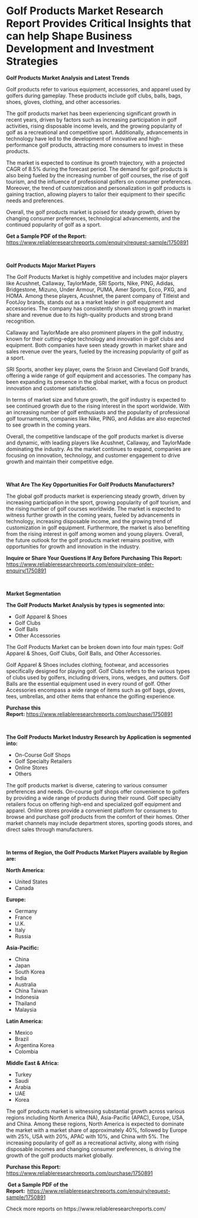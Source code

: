 <p><h1>Golf Products Market Research Report Provides Critical Insights that can help Shape Business Development and Investment Strategies</h1></p><p><strong>Golf Products Market Analysis and Latest Trends</strong></p>
<p><p>Golf products refer to various equipment, accessories, and apparel used by golfers during gameplay. These products include golf clubs, balls, bags, shoes, gloves, clothing, and other accessories.</p><p>The golf products market has been experiencing significant growth in recent years, driven by factors such as increasing participation in golf activities, rising disposable income levels, and the growing popularity of golf as a recreational and competitive sport. Additionally, advancements in technology have led to the development of innovative and high-performance golf products, attracting more consumers to invest in these products.</p><p>The market is expected to continue its growth trajectory, with a projected CAGR of 8.5% during the forecast period. The demand for golf products is also being fueled by the increasing number of golf courses, the rise of golf tourism, and the influence of professional golfers on consumer preferences. Moreover, the trend of customization and personalization in golf products is gaining traction, allowing players to tailor their equipment to their specific needs and preferences.</p><p>Overall, the golf products market is poised for steady growth, driven by changing consumer preferences, technological advancements, and the continued popularity of golf as a sport.</p></p>
<p><strong>Get a Sample PDF of the Report:&nbsp;</strong> <a href="https://www.reliableresearchreports.com/enquiry/request-sample/1750891">https://www.reliableresearchreports.com/enquiry/request-sample/1750891</a></p>
<p>&nbsp;</p>
<p><strong>Golf Products Major Market Players</strong></p>
<p><p>The Golf Products Market is highly competitive and includes major players like Acushnet, Callaway, TaylorMade, SRI Sports, Nike, PING, Adidas, Bridgestone, Mizuno, Under Armour, PUMA, Amer Sports, Ecco, PXG, and HOMA. Among these players, Acushnet, the parent company of Titleist and FootJoy brands, stands out as a market leader in golf equipment and accessories. The company has consistently shown strong growth in market share and revenue due to its high-quality products and strong brand recognition.</p><p>Callaway and TaylorMade are also prominent players in the golf industry, known for their cutting-edge technology and innovation in golf clubs and equipment. Both companies have seen steady growth in market share and sales revenue over the years, fueled by the increasing popularity of golf as a sport.</p><p>SRI Sports, another key player, owns the Srixon and Cleveland Golf brands, offering a wide range of golf equipment and accessories. The company has been expanding its presence in the global market, with a focus on product innovation and customer satisfaction.</p><p>In terms of market size and future growth, the golf industry is expected to see continued growth due to the rising interest in the sport worldwide. With an increasing number of golf enthusiasts and the popularity of professional golf tournaments, companies like Nike, PING, and Adidas are also expected to see growth in the coming years.</p><p>Overall, the competitive landscape of the golf products market is diverse and dynamic, with leading players like Acushnet, Callaway, and TaylorMade dominating the industry. As the market continues to expand, companies are focusing on innovation, technology, and customer engagement to drive growth and maintain their competitive edge.</p></p>
<p>&nbsp;</p>
<p><strong>What Are The Key Opportunities For Golf Products Manufacturers?</strong></p>
<p><p>The global golf products market is experiencing steady growth, driven by increasing participation in the sport, growing popularity of golf tourism, and the rising number of golf courses worldwide. The market is expected to witness further growth in the coming years, fueled by advancements in technology, increasing disposable income, and the growing trend of customization in golf equipment. Furthermore, the market is also benefiting from the rising interest in golf among women and young players. Overall, the future outlook for the golf products market remains positive, with opportunities for growth and innovation in the industry.</p></p>
<p><strong>Inquire or Share Your Questions If Any Before Purchasing This Report:</strong> <a href="https://www.reliableresearchreports.com/enquiry/pre-order-enquiry/1750891">https://www.reliableresearchreports.com/enquiry/pre-order-enquiry/1750891</a></p>
<p>&nbsp;</p>
<p><strong>Market Segmentation</strong></p>
<p><strong>The Golf Products Market Analysis by types is segmented into:</strong></p>
<p><ul><li>Golf Apparel & Shoes</li><li>Golf Clubs</li><li>Golf Balls</li><li>Other Accessories</li></ul></p>
<p><p>The Golf Products Market can be broken down into four main types: Golf Apparel & Shoes, Golf Clubs, Golf Balls, and Other Accessories. </p><p>Golf Apparel & Shoes includes clothing, footwear, and accessories specifically designed for playing golf. Golf Clubs refers to the various types of clubs used by golfers, including drivers, irons, wedges, and putters. Golf Balls are the essential equipment used in every round of golf. Other Accessories encompass a wide range of items such as golf bags, gloves, tees, umbrellas, and other items that enhance the golfing experience.</p></p>
<p><strong>Purchase this Report:&nbsp;</strong><a href="https://www.reliableresearchreports.com/purchase/1750891">https://www.reliableresearchreports.com/purchase/1750891</a></p>
<p>&nbsp;</p>
<p><strong>The Golf Products Market Industry Research by Application is segmented into:</strong></p>
<p><ul><li>On-Course Golf Shops</li><li>Golf Specialty Retailers</li><li>Online Stores</li><li>Others</li></ul></p>
<p><p>The golf products market is diverse, catering to various consumer preferences and needs. On-course golf shops offer convenience to golfers by providing a wide range of products during their round. Golf specialty retailers focus on offering high-end and specialized golf equipment and apparel. Online stores provide a convenient platform for consumers to browse and purchase golf products from the comfort of their homes. Other market channels may include department stores, sporting goods stores, and direct sales through manufacturers.</p></p>
<p>&nbsp;</p>
<p><strong>In terms of Region, the Golf Products Market Players available by Region are:</strong></p>
<p>
    <p> <strong> North America: </strong>
        <ul>
            <li>United States</li>
            <li>Canada</li>
        </ul>
        </p> 
    <p> <strong> Europe: </strong>
        <ul>
            <li>Germany</li>
            <li>France</li>
            <li>U.K.</li>
            <li>Italy</li>
            <li>Russia</li>
        </ul>
        </p> 
    <p> <strong> Asia-Pacific: </strong>
        <ul>
            <li>China</li>
            <li>Japan</li>
            <li>South Korea</li>
            <li>India</li>
            <li>Australia</li>
            <li>China Taiwan</li>
            <li>Indonesia</li>
            <li>Thailand</li>
            <li>Malaysia</li>
        </ul>
        </p> 
    <p> <strong> Latin America: </strong>
        <ul>
            <li>Mexico</li>
            <li>Brazil</li>
            <li>Argentina Korea</li>
            <li>Colombia</li>
        </ul>
        </p> 
    <p> <strong> Middle East & Africa: </strong>
        <ul>
            <li>Turkey</li>
            <li>Saudi</li>
            <li>Arabia</li>
            <li>UAE</li>
            <li>Korea</li>
        </ul>
    </p>
    </p>
<p><p>The golf products market is witnessing substantial growth across various regions including North America (NA), Asia-Pacific (APAC), Europe, USA, and China. Among these regions, North America is expected to dominate the market with a market share of approximately 40%, followed by Europe with 25%, USA with 20%, APAC with 10%, and China with 5%. The increasing popularity of golf as a recreational activity, along with rising disposable incomes and changing consumer preferences, is driving the growth of the golf products market globally.</p></p>
<p><strong>Purchase this Report: </strong><a href="https://www.reliableresearchreports.com/purchase/1750891">https://www.reliableresearchreports.com/purchase/1750891</a></p>
<p>&nbsp;<strong>Get a Sample PDF of the Report:&nbsp;&nbsp;</strong><a href="https://www.reliableresearchreports.com/enquiry/request-sample/1750891">https://www.reliableresearchreports.com/enquiry/request-sample/1750891</a></p>
<p><strong></strong></p>
<p>Check more reports on https://www.reliableresearchreports.com/</p>